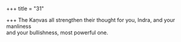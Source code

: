 +++
title = "31"

+++
The Kaṇvas all strengthen their thought for you, Indra, and your  manliness  
and your bullishness, most powerful one.  